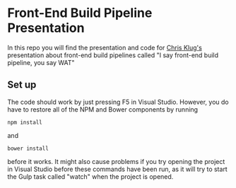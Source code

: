 # Front-End Build Pipeline Presentation
In this repo you will find the presentation and code for [Chris Klug's](https://www.twitter.com/ZeroKoll) presentation about front-end build pipelines called "I say front-end build pipeline, you say WAT"

## Set up
The code should work by just pressing F5 in Visual Studio. However, you do have to restore all of the NPM and Bower components by running
```
npm install
```
and
```
bower install
```
before it works. It might also cause problems if you try opening the project in Visual Studio before these commands have been run, as it will try to start the Gulp task called "watch" when the project is opened.